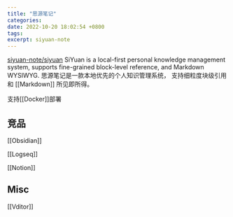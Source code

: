 ```yaml
---
title: "思源笔记"
categories: 
date: 2022-10-20 18:02:54 +0800
tags: 
excerpt: siyuan-note
---
```


[siyuan-note/siyuan](https://github.com/siyuan-note/siyuan)
SiYuan is a local-first personal knowledge management system, supports fine-grained block-level reference, and Markdown WYSIWYG.
思源笔记是一款本地优先的个人知识管理系统， 支持细粒度块级引用和 [[Markdown]] 所见即所得。

支持[[Docker]]部署



## 竞品

[[Obsidian]]

[[Logseq]]

[[Notion]]


## Misc

[[Vditor]]

